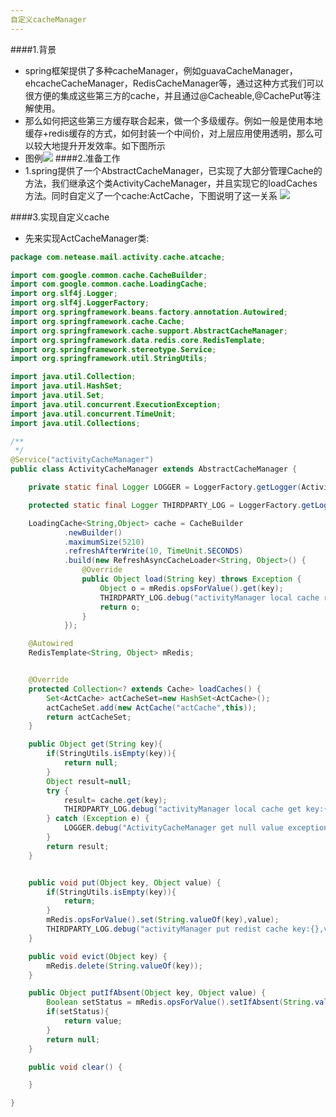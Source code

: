 ```yaml
---
自定义cacheManager
---
```


####1.背景
- spring框架提供了多种cacheManager，例如guavaCacheManager，ehcacheCacheManager，RedisCacheManager等，通过这种方式我们可以很方便的集成这些第三方的cache，并且通过@Cacheable,@CachePut等注解使用。
- 那么如何把这些第三方缓存联合起来，做一个多级缓存。例如一般是使用本地缓存+redis缓存的方式，如何封装一个中间价，对上层应用使用透明，那么可以较大地提升开发效率。如下图所示
- 图例![](https://ws4.sinaimg.cn/large/006tKfTcgy1fm3dtd4xrlj30pi0lm3zo.jpg)
####2.准备工作
- 1.spring提供了一个AbstractCacheManager，已实现了大部分管理Cache的方法，我们继承这个类ActivityCacheManager，并且实现它的loadCaches方法。同时自定义了一个cache:ActCache，下图说明了这一关系
![](https://ws3.sinaimg.cn/large/006tKfTcgy1fm3ee6xfl7j30gs0fg3z7.jpg)


####3.实现自定义cache
- 先来实现ActCacheManager类: 

```java
package com.netease.mail.activity.cache.atcache;

import com.google.common.cache.CacheBuilder;
import com.google.common.cache.LoadingCache;
import org.slf4j.Logger;
import org.slf4j.LoggerFactory;
import org.springframework.beans.factory.annotation.Autowired;
import org.springframework.cache.Cache;
import org.springframework.cache.support.AbstractCacheManager;
import org.springframework.data.redis.core.RedisTemplate;
import org.springframework.stereotype.Service;
import org.springframework.util.StringUtils;

import java.util.Collection;
import java.util.HashSet;
import java.util.Set;
import java.util.concurrent.ExecutionException;
import java.util.concurrent.TimeUnit;
import java.util.Collections;

/**
 */
@Service("activityCacheManager")
public class ActivityCacheManager extends AbstractCacheManager {

    private static final Logger LOGGER = LoggerFactory.getLogger(ActivityCacheManager.class);

    protected static final Logger THIRDPARTY_LOG = LoggerFactory.getLogger("THIRDPARTY_LOGGER");

    LoadingCache<String,Object> cache = CacheBuilder
            .newBuilder()
            .maximumSize(5210)
            .refreshAfterWrite(10, TimeUnit.SECONDS)
            .build(new RefreshAsyncCacheLoader<String, Object>() {
                @Override
                public Object load(String key) throws Exception {
                    Object o = mRedis.opsForValue().get(key);
                    THIRDPARTY_LOG.debug("activityManager local cache reload key:{},result:{}",key,o);
                    return o;
                }
            });

    @Autowired
    RedisTemplate<String, Object> mRedis;


    @Override
    protected Collection<? extends Cache> loadCaches() {
        Set<ActCache> actCacheSet=new HashSet<ActCache>();
        actCacheSet.add(new ActCache("actCache",this));
        return actCacheSet;
    }

    public Object get(String key){
        if(StringUtils.isEmpty(key)){
            return null;
        }
        Object result=null;
        try {
            result= cache.get(key);
            THIRDPARTY_LOG.debug("activityManager local cache get key:{},result:{}",key,result);
        } catch (Exception e) {
            LOGGER.debug("ActivityCacheManager get null value exception",e);
        }
        return result;
    }


    public void put(Object key, Object value) {
        if(StringUtils.isEmpty(key)){
            return;
        }
        mRedis.opsForValue().set(String.valueOf(key),value);
        THIRDPARTY_LOG.debug("activityManager put redist cache key:{},value:{}",key,value);
    }

    public void evict(Object key) {
        mRedis.delete(String.valueOf(key));
    }

    public Object putIfAbsent(Object key, Object value) {
        Boolean setStatus = mRedis.opsForValue().setIfAbsent(String.valueOf(key), value);
        if(setStatus){
            return value;
        }
        return null;
    }

    public void clear() {

    }

}
```


